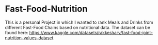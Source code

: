 # Fast-Food-Nutrition
This is a personal Project in which I wanted to rank Meals and Drinks from different Fast-Food Chains based on nutritional data. The dataset can be found here:
https://www.kaggle.com/datasets/rakkesharv/fast-food-joint-nutrition-values-dataset
